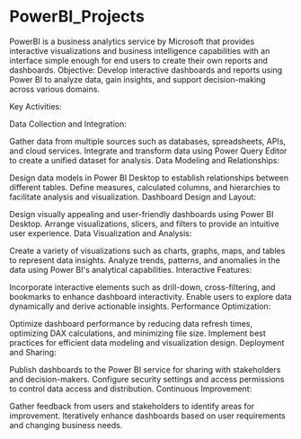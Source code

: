 # PowerBI_Projects
PowerBI is a business analytics service by Microsoft that provides interactive visualizations and business intelligence capabilities with an interface simple enough for end users to create their own reports and dashboards.
Objective:
Develop interactive dashboards and reports using Power BI to analyze data, gain insights, and support decision-making across various domains.

Key Activities:

Data Collection and Integration:

Gather data from multiple sources such as databases, spreadsheets, APIs, and cloud services.
Integrate and transform data using Power Query Editor to create a unified dataset for analysis.
Data Modeling and Relationships:

Design data models in Power BI Desktop to establish relationships between different tables.
Define measures, calculated columns, and hierarchies to facilitate analysis and visualization.
Dashboard Design and Layout:

Design visually appealing and user-friendly dashboards using Power BI Desktop.
Arrange visualizations, slicers, and filters to provide an intuitive user experience.
Data Visualization and Analysis:

Create a variety of visualizations such as charts, graphs, maps, and tables to represent data insights.
Analyze trends, patterns, and anomalies in the data using Power BI's analytical capabilities.
Interactive Features:

Incorporate interactive elements such as drill-down, cross-filtering, and bookmarks to enhance dashboard interactivity.
Enable users to explore data dynamically and derive actionable insights.
Performance Optimization:

Optimize dashboard performance by reducing data refresh times, optimizing DAX calculations, and minimizing file size.
Implement best practices for efficient data modeling and visualization design.
Deployment and Sharing:

Publish dashboards to the Power BI service for sharing with stakeholders and decision-makers.
Configure security settings and access permissions to control data access and distribution.
Continuous Improvement:

Gather feedback from users and stakeholders to identify areas for improvement.
Iteratively enhance dashboards based on user requirements and changing business needs.
